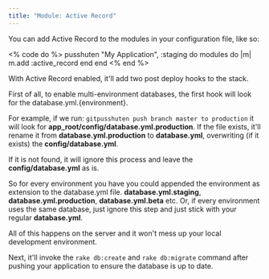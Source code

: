 ```yaml
---
title: "Module: Active Record"
---
```


You can add Active Record to the modules in your configuration file, like so:

<% code do %>
pusshuten "My Application", :staging do
  modules do |m|
    m.add :active_record
  end
end
<% end %>

With Active Record enabled, it'll add two post deploy hooks to the stack.


First of all, to enable multi-environment databases, the first hook will look for the database.yml.{environment}.

For example, if we run: `gitpusshuten push branch master to production` it will look for **app_root/config/database.yml.production**. If the file exists, it'll rename it from **database.yml.production** to **database.yml**, overwriting (if it exists) the **config/database.yml**.

If it is not found, it will ignore this process and leave the **config/database.yml** as is.

So for every environment you have you could appended the environment as extension to the database.yml file. **database.yml.staging**, **database.yml.production**, **database.yml.beta** etc. Or, if every environment uses the same database, just ignore this step and just stick with your regular **database.yml**.

All of this happens on the server and it won't mess up your local development environment.

Next, it'll invoke the `rake db:create` and `rake db:migrate` command after pushing your application to ensure the database is up to date.